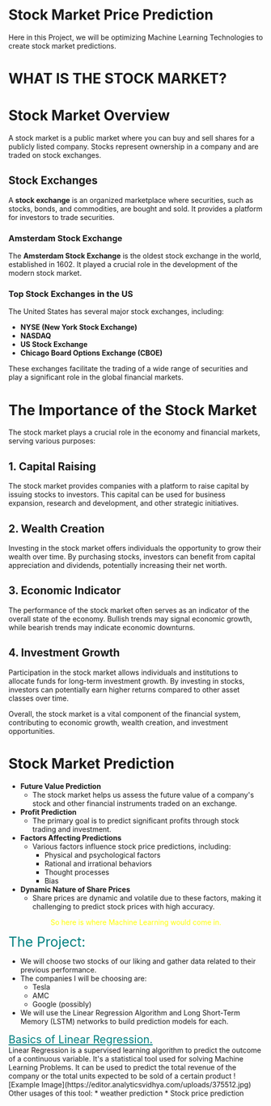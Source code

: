 # Stock Market Price Prediction
Here in this Project, we will be optimizing  Machine Learning Technologies to create stock market predictions. 
# WHAT IS THE STOCK MARKET? 

# Stock Market Overview

A stock market is a public market where you can buy and sell shares for a publicly listed company. Stocks represent ownership in a company and are traded on stock exchanges.

## Stock Exchanges

A **stock exchange** is an organized marketplace where securities, such as stocks, bonds, and commodities, are bought and sold. It provides a platform for investors to trade securities.

### Amsterdam Stock Exchange

The **Amsterdam Stock Exchange** is the oldest stock exchange in the world, established in 1602. It played a crucial role in the development of the modern stock market.

### Top Stock Exchanges in the US

The United States has several major stock exchanges, including:

- **NYSE (New York Stock Exchange)**
- **NASDAQ**
- **US Stock Exchange**
- **Chicago Board Options Exchange (CBOE)**

These exchanges facilitate the trading of a wide range of securities and play a significant role in the global financial markets.

# The Importance of the Stock Market

The stock market plays a crucial role in the economy and financial markets, serving various purposes:

## 1. Capital Raising
The stock market provides companies with a platform to raise capital by issuing stocks to investors. This capital can be used for business expansion, research and development, and other strategic initiatives.

## 2. Wealth Creation
Investing in the stock market offers individuals the opportunity to grow their wealth over time. By purchasing stocks, investors can benefit from capital appreciation and dividends, potentially increasing their net worth.

## 3. Economic Indicator
The performance of the stock market often serves as an indicator of the overall state of the economy. Bullish trends may signal economic growth, while bearish trends may indicate economic downturns.

## 4. Investment Growth
Participation in the stock market allows individuals and institutions to allocate funds for long-term investment growth. By investing in stocks, investors can potentially earn higher returns compared to other asset classes over time.

Overall, the stock market is a vital component of the financial system, contributing to economic growth, wealth creation, and investment opportunities.

# Stock Market Prediction
* **Future Value Prediction**
  - The stock market helps us assess the future value of a company's stock and other financial instruments traded on an exchange.
* **Profit Prediction**
  - The primary goal is to predict significant profits through stock trading and investment.
* **Factors Affecting Predictions**
  - Various factors influence stock price predictions, including:
    * Physical and psychological factors
    * Rational and irrational behaviors
    * Thought processes
    * Bias
* **Dynamic Nature of Share Prices**
  - Share prices are dynamic and volatile due to these factors, making it challenging to predict stock prices with high accuracy.
<div style="text-align:center; color:yellow;">So here is where Machine Learning would come in.</div>

<span style ="color:teal; font-size:20pt;"> The Project: </span> 
* We will choose two stocks of our liking and gather data related to their previous performance.
* The companies I will be choosing are: 
  * Tesla 
  * AMC
  * Google (possibly)
* We will use the Linear Regression Algorithm and Long Short-Term Memory (LSTM) networks to build prediction models for each.

<div style="color:teal; font-size:16pt; text-decoration: underline;">Basics of Linear Regression.</div>
Linear Regression is a supervised learning algorithm to predict the outcome of a continuous variable. It's a statistical tool used for solving Machine Learning Problems. It can be used to predict the total revenue of the company or the total units expected to be sold of a certain product 
![Example Image](https://editor.analyticsvidhya.com/uploads/375512.jpg)
Other usages of this tool: 
* weather prediction 
* Stock price prediction
